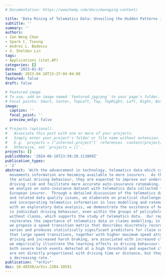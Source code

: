 ```yaml
---
# Documentation: https://wowchemy.com/docs/managing-content/

title: 'Data Mining of Telematics Data: Unveiling the Hidden Patterns in Driving Behaviour'
subtitle: ''
summary: ''
authors:
- Ian Weng Chan
- Spark C. Tseung
- Andrei L. Badescu
- X. Sheldon Lin
tags:
- Applications (stat.AP)
categories: []
date: '2023-01-01'
lastmod: 2023-04-20T15:37:04-04:00
featured: false
draft: false

# Featured image
# To use, add an image named `featured.jpg/png` to your page's folder.
# Focal points: Smart, Center, TopLeft, Top, TopRight, Left, Right, BottomLeft, Bottom, BottomRight.
image:
  caption: ''
  focal_point: ''
  preview_only: false

# Projects (optional).
#   Associate this post with one or more of your projects.
#   Simply enter your project's folder or file name without extension.
#   E.g. `projects = ["internal-project"]` references `content/project/deep-learning/index.md`.
#   Otherwise, set `projects = []`.
projects: []
publishDate: '2024-06-16T23:58:20.113809Z'
publication_types:
- '2'
abstract: 'With the advancement in technology, telematics data which capture vehicle
  movements information are becoming available to more insurers.  As these data capture
  the actual driving behaviour, they are expected to improve our understanding of
  driving risk and facilitate more accurate auto-insurance ratemaking.  In this paper,
  we analyze an auto-insurance dataset with telematics data collected from a major
  European insurer.  Through a detailed discussion of the telematics data structure
  and related data quality issues, we elaborate on practical challenges in processing
  and incorporating telematics information in loss modelling and ratemaking.  Then,
  with an exploratory data analysis, we demonstrate the existence of heterogeneity
  in individual driving behaviour, even within the groups of policyholders with and
  without claims, which supports the study of telematics data.  Our regression analysis
  reiterates the importance of telematics data in claims modelling; in particular,
  we propose a speed transition matrix that describes discretely recorded speed time
  series and produces statistically significant predictors for claim counts.  We conclude
  that large speed transitions, together with higher maximum speed attained, nighttime
  driving and increased harsh braking, are associated with increased claim counts.  Moreover,
  we empirically illustrate the learning effects in driving behaviour: we show that
  both severe harsh events detected at a high threshold and expected claim counts
  are not directly proportional with driving time or distance, but they increase at
  a decreasing rate.'
publication: '*arXiv*'
doi: 10.48550/arXiv.2304.10591
---
```

